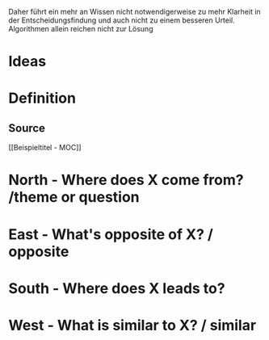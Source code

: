 Daher führt ein mehr an Wissen nicht notwendigerweise zu mehr Klarheit in der Entscheidungsfindung und auch nicht zu einem besseren Urteil. Algorithmen allein reichen nicht zur Lösung

# Ideas


# Definition 


## Source  
[[Beispieltitel - MOC]]

# North - Where does X come from? /theme or question

# East - What's opposite of X? / opposite

# South - Where does X leads to? 

# West - What is similar to X? / similar

